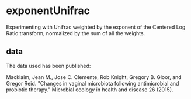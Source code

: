 # exponentUnifrac

Experimenting with Unifrac weighted by the exponent of the Centered Log Ratio transform, normalized by the sum of all the weights.

## data

The data used has been published:

Macklaim, Jean M., Jose C. Clemente, Rob Knight, Gregory B. Gloor, and Gregor Reid. "Changes in vaginal microbiota following antimicrobial and probiotic therapy." Microbial ecology in health and disease 26 (2015).
